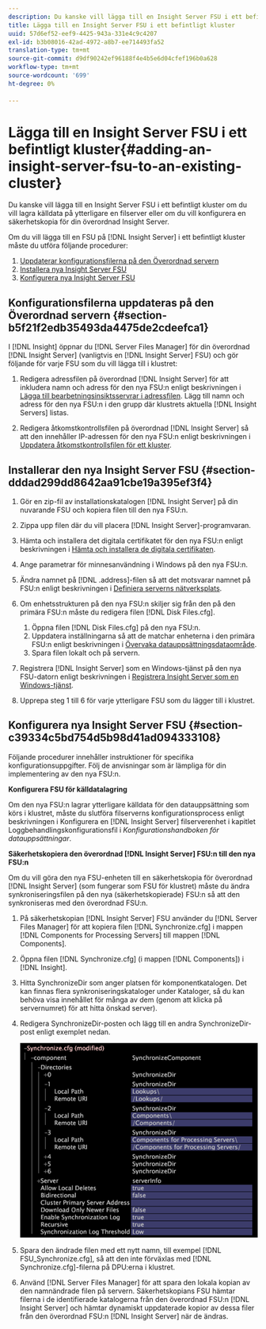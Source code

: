 ```yaml
---
description: Du kanske vill lägga till en Insight Server FSU i ett befintligt kluster om du vill lagra källdata på ytterligare en filserver eller om du vill konfigurera en säkerhetskopia för din överordnad Insight Server.
title: Lägga till en Insight Server FSU i ett befintligt kluster
uuid: 57d6ef52-eef9-4425-943a-331e4c9c4207
exl-id: b3b08016-42ad-4972-a8b7-ee714493fa52
translation-type: tm+mt
source-git-commit: d9df90242ef96188f4e4b5e6d04cfef196b0a628
workflow-type: tm+mt
source-wordcount: '699'
ht-degree: 0%

---
```


# Lägga till en Insight Server FSU i ett befintligt kluster{#adding-an-insight-server-fsu-to-an-existing-cluster}

Du kanske vill lägga till en Insight Server FSU i ett befintligt kluster om du vill lagra källdata på ytterligare en filserver eller om du vill konfigurera en säkerhetskopia för din överordnad Insight Server.

Om du vill lägga till en FSU på [!DNL Insight Server] i ett befintligt kluster måste du utföra följande procedurer:

1. [Uppdaterar konfigurationsfilerna på den Överordnad servern](../../../../../home/c-inst-svr/c-install-ins-svr/c-ins-svr-clstrs/c-add-ins-svrs-ex-clstr/c-add-fsu-ex-clstr.md#section-b5f21f2edb35493da4475de2cdeefca1)
1. [Installera nya Insight Server FSU](../../../../../home/c-inst-svr/c-install-ins-svr/c-ins-svr-clstrs/c-add-ins-svrs-ex-clstr/c-add-fsu-ex-clstr.md#section-dddad299dd8642aa91cbe19a395ef3f4)
1. [Konfigurera nya Insight Server FSU](../../../../../home/c-inst-svr/c-install-ins-svr/c-ins-svr-clstrs/c-add-ins-svrs-ex-clstr/c-add-fsu-ex-clstr.md#section-c39334c5bd754d5b98d41ad094333108)

## Konfigurationsfilerna uppdateras på den Överordnad servern {#section-b5f21f2edb35493da4475de2cdeefca1}

I [!DNL Insight] öppnar du [!DNL Server Files Manager] för din överordnad [!DNL Insight Server] (vanligtvis en [!DNL Insight Server] FSU) och gör följande för varje FSU som du vill lägga till i klustret:

1. Redigera adressfilen på överordnad [!DNL Insight Server] för att inkludera namn och adress för den nya FSU:n enligt beskrivningen i [Lägga till bearbetningsinsiktsservrar i adressfilen](../../../../../home/c-inst-svr/c-install-ins-svr/c-ins-svr-clstrs/c-inst-ins-svr-clstr/c-inst-proc-clstr/c-config-mstr-ins-svr-clstr.md#section-2fe5298180164e8dbaa59ea6b6ff682d). Lägg till namn och adress för den nya FSU:n i den grupp där klustrets aktuella [!DNL Insight Servers] listas.

1. Redigera åtkomstkontrollsfilen på överordnad [!DNL Insight Server] så att den innehåller IP-adressen för den nya FSU:n enligt beskrivningen i [Uppdatera åtkomstkontrollsfilen för ett kluster](../../../../../home/c-inst-svr/c-install-ins-svr/c-ins-svr-clstrs/c-inst-ins-svr-clstr/c-inst-proc-clstr/c-config-mstr-ins-svr-clstr.md#section-fce1367d92a445168c35e9ca506e7d6b).

## Installerar den nya Insight Server FSU {#section-dddad299dd8642aa91cbe19a395ef3f4}

1. Gör en zip-fil av installationskatalogen [!DNL Insight Server] på din nuvarande FSU och kopiera filen till den nya FSU:n.
1. Zippa upp filen där du vill placera [!DNL Insight Server]-programvaran.
1. Hämta och installera det digitala certifikatet för den nya FSU:n enligt beskrivningen i [Hämta och installera de digitala certifikaten](../../../../../home/c-inst-svr/c-install-ins-svr/t-install-proc-inst-svr-dpu/c-dnld-dgtl-cert/c-dnld-dgtl-cert.md#concept-4f79c240492f4e52b6375b4b3bbefa17).
1. Ange parametrar för minnesanvändning i Windows på den nya FSU:n.
1. Ändra namnet på [!DNL .address]-filen så att det motsvarar namnet på FSU:n enligt beskrivningen i [Definiera serverns nätverksplats](../../../../../home/c-inst-svr/c-install-ins-svr/t-install-proc-inst-svr-dpu/c-svrs-ntwk-loc/c-svrs-ntwk-loc.md#concept-87dd2aa3448c415ca1285bc445a8c649).

1. Om enhetsstrukturen på den nya FSU:n skiljer sig från den på den primära FSU:n måste du redigera filen [!DNL Disk Files.cfg].

   1. Öppna filen [!DNL Disk Files.cfg] på den nya FSU:n.
   1. Uppdatera inställningarna så att de matchar enheterna i den primära FSU:n enligt beskrivningen i [Övervaka datauppsättningsdataområde](../../../../../home/c-inst-svr/c-admin-inst-svr/c-mntr-disk-spc/t-mntr-dtst-data-spc.md#task-6223fa2c718845678824a0a96df96a03).
   1. Spara filen lokalt och på servern.

1. Registrera [!DNL Insight Server] som en Windows-tjänst på den nya FSU-datorn enligt beskrivningen i [Registrera Insight Server som en Windows-tjänst](../../../../../home/c-inst-svr/c-install-ins-svr/t-install-proc-inst-svr-dpu/c-reg-wdws-svc.md#concept-f2c7aa891d544a2595aa01d0d796a540).

1. Upprepa steg 1 till 6 för varje ytterligare FSU som du lägger till i klustret.

## Konfigurera nya Insight Server FSU {#section-c39334c5bd754d5b98d41ad094333108}

Följande procedurer innehåller instruktioner för specifika konfigurationsuppgifter. Följ de anvisningar som är lämpliga för din implementering av den nya FSU:n.

**Konfigurera FSU för källdatalagring**

Om den nya FSU:n lagrar ytterligare källdata för den datauppsättning som körs i klustret, måste du slutföra filserverns konfigurationsprocess enligt beskrivningen i Konfigurera en [!DNL Insight Server] filserverenhet i kapitlet Loggbehandlingskonfigurationsfil i *Konfigurationshandboken för datauppsättningar*.

**Säkerhetskopiera den överordnad  [!DNL Insight Server] FSU:n till den nya FSU:n**

Om du vill göra den nya FSU-enheten till en säkerhetskopia för överordnad [!DNL Insight Server] (som fungerar som FSU för klustret) måste du ändra synkroniseringsfilen på den nya (säkerhetskopierade) FSU:n så att den synkroniseras med den överordnad FSU:n.

1. På säkerhetskopian [!DNL Insight Server] FSU använder du [!DNL Server Files Manager] för att kopiera filen [!DNL Synchronize.cfg] i mappen [!DNL Components for Processing Servers] till mappen [!DNL Components].

1. Öppna filen [!DNL Synchronize.cfg] (i mappen [!DNL Components]) i [!DNL Insight].

1. Hitta SynchronizeDir som anger platsen för komponentkatalogen. Det kan finnas flera synkroniseringskataloger under Kataloger, så du kan behöva visa innehållet för många av dem (genom att klicka på servernumret) för att hitta önskad server).
1. Redigera SynchronizeDir-posten och lägg till en andra SynchronizeDir-post enligt exemplet nedan.

   ![](assets/cfg_cluster_SynchronizeDirEditComponents.png)

1. Spara den ändrade filen med ett nytt namn, till exempel [!DNL FSU_Synchronize.cfg], så att den inte förväxlas med [!DNL Synchronize.cfg]-filerna på DPU:erna i klustret.

1. Använd [!DNL Server Files Manager] för att spara den lokala kopian av den namnändrade filen på servern. Säkerhetskopians FSU hämtar filerna i de identifierade katalogerna från den överordnad FSU:n [!DNL Insight Server] och hämtar dynamiskt uppdaterade kopior av dessa filer från den överordnad FSU:n [!DNL Insight Server] när de ändras.

